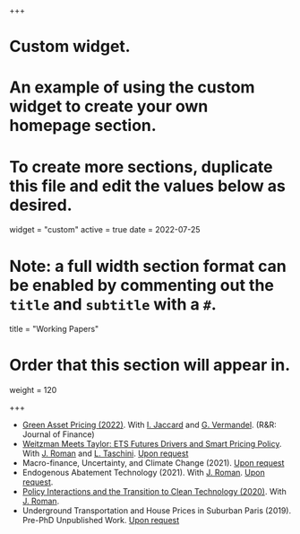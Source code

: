 +++
# Custom widget.
# An example of using the custom widget to create your own homepage section.
# To create more sections, duplicate this file and edit the values below as desired.
widget = "custom"
active = true
date = 2022-07-25

# Note: a full width section format can be enabled by commenting out the `title` and `subtitle` with a `#`.
title = "Working Papers"


# Order that this section will appear in.
weight = 120

+++
- [Green Asset Pricing (2022)](files/Green_asset_pricing_vJuly2022.pdf). With [I. Jaccard](https://sites.google.com/site/ivanjaccard/home) and [G. Vermandel](https://vermandel.fr/the-author/). (R&R: Journal of Finance)
-  [Weitzman Meets Taylor: ETS Futures Drivers and Smart Pricing Policy](files/BRT_ETS_Price.pdf). With [J. Roman](https://jossroman.com/) and [L. Taschini](https://www.lse.ac.uk/granthaminstitute/profile/luca-taschini/). [Upon request](mailto:g.benmir@lse.ac.uk)
- Macro-finance, Uncertainty, and Climate Change (2021). [Upon request](mailto:g.benmir@lse.ac.uk)
- Endogenous Abatement Technology (2021). With [J. Roman](https://jossroman.com/). [Upon request](mailto:g.benmir@lse.ac.uk).
- [Policy Interactions and the Transition to Clean Technology (2020)](files/Policy_Interaction_vJuly2022.pdf). With [J. Roman](https://jossroman.com/).
- Underground Transportation and House Prices in Suburban Paris (2019). Pre-PhD Unpublished Work. [Upon request](mailto:g.benmir@lse.ac.uk)
